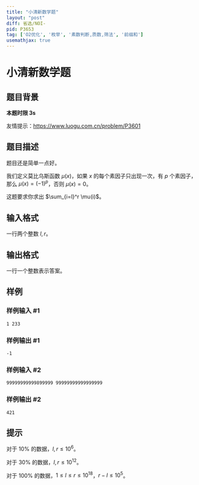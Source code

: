 ```yaml
---
title: "小清新数学题"
layout: "post"
diff: 省选/NOI-
pid: P3653
tag: ['O2优化', '枚举', '素数判断,质数,筛法', '前缀和']
usemathjax: true
---
```


# 小清新数学题
## 题目背景

**本题时限 3s**

友情提示：https://www.luogu.com.cn/problem/P3601

## 题目描述

题目还是简单一点好。


我们定义莫比乌斯函数 $\mu(x)$，如果 $x$ 的每个素因子只出现一次，有 $p$ 个素因子，那么 $\mu(x)=(-1)^p$，否则 $\mu(x)=0$。


这题要求你求出 $\sum_{i=l}^r \mu(i)$。

## 输入格式

一行两个整数 $l,r$。

## 输出格式

一行一个整数表示答案。

## 样例

### 样例输入 #1
```
1 233
```
### 样例输出 #1
```
-1
```
### 样例输入 #2
```
99999999999899999 99999999999999999
```
### 样例输出 #2
```
421
```
## 提示

对于 $10\%$ 的数据，$l,r \leq 10^6$。

对于 $30\%$ 的数据，$l,r \leq 10^{12}$。

对于 $100\%$ 的数据，$1 \leq l \leq r \leq 10^{18}$，$r-l \leq 10^5$。

